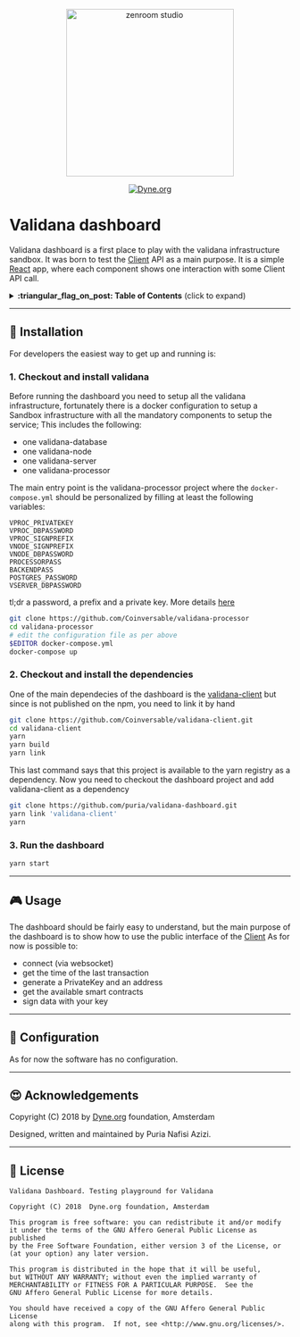<p align="center">
  <img src="https://zenroom.dyne.org/img/software_by_dyne.png" width="300" alt="zenroom studio">
</p>
<p align="center">
  <a href="https://dyne.org">
    <img src="https://img.shields.io/badge/%3C%2F%3E%20with%20%E2%9D%A4%20by-Dyne.org-blue.svg" alt="Dyne.org">
  </a>
</p>

# Validana dashboard

Validana dashboard is a first place to play with the validana infrastructure sandbox. It was born to test the [Client](https://github.com/Coinversable/validana-client/blob/master/src/client.ts#L36) API as a main purpose. It is a simple [React](https://reactjs.org/) app, where each component shows one interaction with some Client API call.

<details>
 <summary><strong>:triangular_flag_on_post: Table of Contents</strong> (click to expand)</summary>

* [Installation](#floppy_disk-installation)
* [Usage](#video_game-usage)
* [Configuration](#wrench-configuration)
* [Acknowledgements](#heart_eyes-acknowledgements)
* [License](#briefcase-license)
</details>

***
## :floppy_disk: Installation

For developers the easiest way to get up and running is:

### 1. Checkout and install validana

Before running the dashboard you need to setup all the validana infrastructure,
fortunately there is a docker configuration to setup a Sandbox infrastructure with all the mandatory components to setup the service; This includes the following:

* one validana-database
* one validana-node
* one validana-server
* one validana-processor

The main entry point is the validana-processor project where the `docker-compose.yml` should be personalized by filling at least the following variables:

```
VPROC_PRIVATEKEY
VPROC_DBPASSWORD
VPROC_SIGNPREFIX
VNODE_SIGNPREFIX
VNODE_DBPASSWORD
PROCESSORPASS
BACKENDPASS
POSTGRES_PASSWORD
VSERVER_DBPASSWORD
```

tl;dr a password, a prefix and a private key. More details [here](https://github.com/Coinversable/validana-processor/wiki/Config) 

```bash
git clone https://github.com/Coinversable/validana-processor
cd validana-processor
# edit the configuration file as per above
$EDITOR docker-compose.yml
docker-compose up
```

### 2. Checkout and install the dependencies

One of the main dependecies of the dashboard is the [validana-client](https://github.com/Coinversable/validana-client) but since is not published on the npm, you need to link it by hand

```bash
git clone https://github.com/Coinversable/validana-client.git
cd validana-client
yarn
yarn build
yarn link
```

This last command says that this project is available to the yarn registry as a dependency. Now you need to checkout the dashboard project and add validana-client as a dependency

```bash
git clone https://github.com/puria/validana-dashboard.git
yarn link 'validana-client'
yarn
```
### 3. Run the dashboard
```bash
yarn start
```

***
## :video_game: Usage

The dashboard should be fairly easy to understand, but the main purpose of the dashboard is to show how to use the public interface of the [Client](https://github.com/Coinversable/validana-client/blob/master/src/client.ts#L36)
As for now is possible to:

* connect (via websocket)
* get the time of the last transaction
* generate a PrivateKey and an address
* get the available smart contracts
* sign data with your key

***
## :wrench: Configuration
As for now the software has no configuration.

***
## :heart_eyes: Acknowledgements

Copyright (C) 2018 by [Dyne.org](https://www.dyne.org) foundation, Amsterdam

Designed, written and maintained by Puria Nafisi Azizi.

***
## :briefcase: License

    Validana Dashboard. Testing playground for Validana
    
    Copyright (C) 2018  Dyne.org foundation, Amsterdam

    This program is free software: you can redistribute it and/or modify
    it under the terms of the GNU Affero General Public License as published
    by the Free Software Foundation, either version 3 of the License, or
    (at your option) any later version.

    This program is distributed in the hope that it will be useful,
    but WITHOUT ANY WARRANTY; without even the implied warranty of
    MERCHANTABILITY or FITNESS FOR A PARTICULAR PURPOSE.  See the
    GNU Affero General Public License for more details.

    You should have received a copy of the GNU Affero General Public License
    along with this program.  If not, see <http://www.gnu.org/licenses/>.
